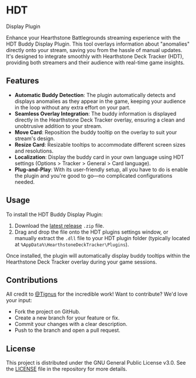  # HDT 
 Display Plugin

Enhance your Hearthstone Battlegrounds streaming experience with the HDT Buddy Display Plugin. This tool overlays information about "anomalies" directly onto your stream, saving you from the hassle of manual updates. It's designed to integrate smoothly with Hearthstone Deck Tracker (HDT), providing both streamers and their audience with real-time game insights.

## Features

- **Automatic Buddy Detection**: The plugin automatically detects and displays anomalies as they appear in the game, keeping your audience in the loop without any extra effort on your part.
- **Seamless Overlay Integration**: The buddy information is displayed directly in the Hearthstone Deck Tracker overlay, ensuring a clean and unobtrusive addition to your stream.
- **Move Card**: Reposition the buddy tooltip on the overlay to suit your stream's design.
- **Resize Card**: Resizable tooltips to accommodate different screen sizes and resolutions.
- **Localization**: Display the buddy card in your own language using HDT settings (Options > Tracker > General > Card language).
- **Plug-and-Play**: With its user-friendly setup, all you have to do is enable the plugin and you're good to go—no complicated configurations needed.


## Usage

To install the HDT Buddy Display Plugin:

1. Download the [latest release](https://github.com/Mouchoir/HDTBuddyDisplay/releases/latest) `.zip` file.
2. Drag and drop the file onto the HDT plugins settings window, or manually extract the `.dll` file to your HDT plugin folder (typically located at `%AppData%\HearthstoneDeckTracker\Plugins`).

Once installed, the plugin will automatically display buddy tooltips within the Hearthstone Deck Tracker overlay during your game sessions.

## Contributions

All credit to [@Tignus](https://github.com/Tignus) for the incredible work! Want to contribute? We'd love your input:

- Fork the project on GitHub.
- Create a new branch for your feature or fix.
- Commit your changes with a clear description.
- Push to the branch and open a pull request.

## License

This project is distributed under the GNU General Public License v3.0. See the [LICENSE](https://github.com/Mouchoir/HDTBuddyDisplay/blob/main/LICENSE) file in the repository for more details.
